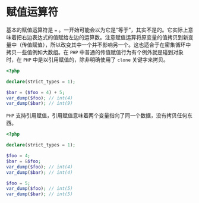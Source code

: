 # 赋值运算符

基本的赋值运算符是 `=` 。一开始可能会以为它是“等于”，其实不是的。它实际上意味着把右边表达式的值赋给左边的运算数。注意赋值运算将原变量的值拷贝到新变量中（传值赋值），所以改变其中一个并不影响另一个。这也适合于在密集循环中拷贝一些值例如大数组。在 `PHP` 中普通的传值赋值行为有个例外就是碰到对象时，在 `PHP` 中是以引用赋值的，除非明确使用了 `clone` 关键字来拷贝。

```php
<?php

declare(strict_types = 1);

$bar = ($foo = 4) + 5;
var_dump($foo); // int(4)
var_dump($bar); // int(9)

```

`PHP` 支持引用赋值，引用赋值意味着两个变量指向了同一个数据，没有拷贝任何东西。

```php
<?php

declare(strict_types = 1);

$foo = 4;
$bar = &$foo;
var_dump($foo); // int(4)
var_dump($bar); // int(4)

$foo = 5;
var_dump($foo); // int(5)
var_dump($bar); // int(5)

```

